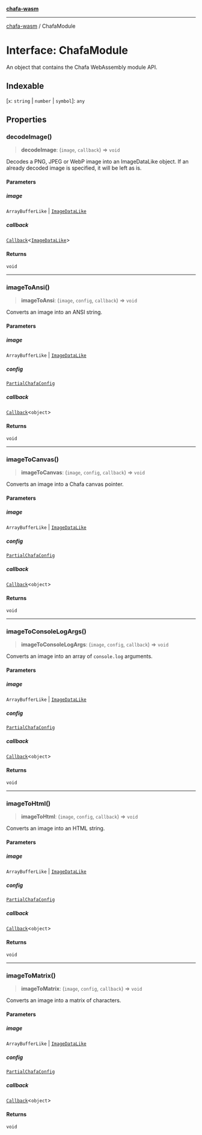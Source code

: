 [**chafa-wasm**](../README.md)

***

[chafa-wasm](../README.md) / ChafaModule

# Interface: ChafaModule

An object that contains the Chafa WebAssembly module API.

## Indexable

 \[`x`: `string` \| `number` \| `symbol`\]: `any`

## Properties

### decodeImage()

> **decodeImage**: (`image`, `callback`) => `void`

Decodes a PNG, JPEG or WebP image into an ImageDataLike object.
If an already decoded image is specified, it will be left as is.

#### Parameters

##### image

`ArrayBufferLike` | [`ImageDataLike`](../type-aliases/ImageDataLike.md)

##### callback

[`Callback`](../type-aliases/Callback.md)\<[`ImageDataLike`](../type-aliases/ImageDataLike.md)\>

#### Returns

`void`

***

### imageToAnsi()

> **imageToAnsi**: (`image`, `config`, `callback`) => `void`

Converts an image into an ANSI string.

#### Parameters

##### image

`ArrayBufferLike` | [`ImageDataLike`](../type-aliases/ImageDataLike.md)

##### config

[`PartialChafaConfig`](../type-aliases/PartialChafaConfig.md)

##### callback

[`Callback`](../type-aliases/Callback.md)\<`object`\>

#### Returns

`void`

***

### imageToCanvas()

> **imageToCanvas**: (`image`, `config`, `callback`) => `void`

Converts an image into a Chafa canvas pointer.

#### Parameters

##### image

`ArrayBufferLike` | [`ImageDataLike`](../type-aliases/ImageDataLike.md)

##### config

[`PartialChafaConfig`](../type-aliases/PartialChafaConfig.md)

##### callback

[`Callback`](../type-aliases/Callback.md)\<`object`\>

#### Returns

`void`

***

### imageToConsoleLogArgs()

> **imageToConsoleLogArgs**: (`image`, `config`, `callback`) => `void`

Converts an image into an array of `console.log` arguments.

#### Parameters

##### image

`ArrayBufferLike` | [`ImageDataLike`](../type-aliases/ImageDataLike.md)

##### config

[`PartialChafaConfig`](../type-aliases/PartialChafaConfig.md)

##### callback

[`Callback`](../type-aliases/Callback.md)\<`object`\>

#### Returns

`void`

***

### imageToHtml()

> **imageToHtml**: (`image`, `config`, `callback`) => `void`

Converts an image into an HTML string.

#### Parameters

##### image

`ArrayBufferLike` | [`ImageDataLike`](../type-aliases/ImageDataLike.md)

##### config

[`PartialChafaConfig`](../type-aliases/PartialChafaConfig.md)

##### callback

[`Callback`](../type-aliases/Callback.md)\<`object`\>

#### Returns

`void`

***

### imageToMatrix()

> **imageToMatrix**: (`image`, `config`, `callback`) => `void`

Converts an image into a matrix of characters.

#### Parameters

##### image

`ArrayBufferLike` | [`ImageDataLike`](../type-aliases/ImageDataLike.md)

##### config

[`PartialChafaConfig`](../type-aliases/PartialChafaConfig.md)

##### callback

[`Callback`](../type-aliases/Callback.md)\<`object`\>

#### Returns

`void`
